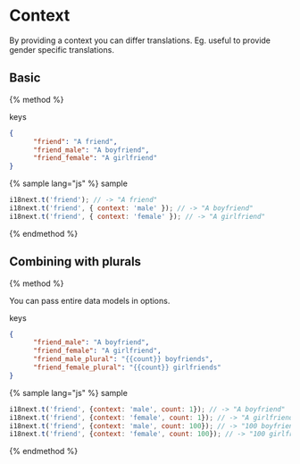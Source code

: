 <!-- toc -->
# Context

By providing a context you can differ translations. Eg. useful to provide gender specific translations.


## Basic
{% method %}

keys

```json
{
      "friend": "A friend",
      "friend_male": "A boyfriend",
      "friend_female": "A girlfriend"
}
```

{% sample lang="js" %}
sample

```js
i18next.t('friend'); // -> "A friend"
i18next.t('friend', { context: 'male' }); // -> "A boyfriend"
i18next.t('friend', { context: 'female' }); // -> "A girlfriend"
```

{% endmethod %}

## Combining with plurals
{% method %}


You can pass entire data models in options.

keys

```json
{
      "friend_male": "A boyfriend",
      "friend_female": "A girlfriend",
      "friend_male_plural": "{{count}} boyfriends",
      "friend_female_plural": "{{count}} girlfriends"
}
```

{% sample lang="js" %}
sample

```js
i18next.t('friend', {context: 'male', count: 1}); // -> "A boyfriend"
i18next.t('friend', {context: 'female', count: 1}); // -> "A girlfriend"
i18next.t('friend', {context: 'male', count: 100}); // -> "100 boyfriends"
i18next.t('friend', {context: 'female', count: 100}); // -> "100 girlfriends"
```

{% endmethod %}
